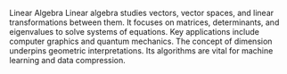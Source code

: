 Linear Algebra
Linear algebra studies vectors, vector spaces, and linear transformations between them. It focuses on matrices, determinants, and eigenvalues to solve systems of equations. Key applications include computer graphics and quantum mechanics. The concept of dimension underpins geometric interpretations. Its algorithms are vital for machine learning and data compression.